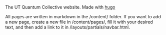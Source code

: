 The UT Quantum Collective website. Made with [hugo](https://gohugo.io/)

All pages are written in markdown in the /content/ folder. If you want to add a new page, create a new file in /content/pages/, fill it with your desired text, and then add a link to it in /layouts/partials/navbar.html.
